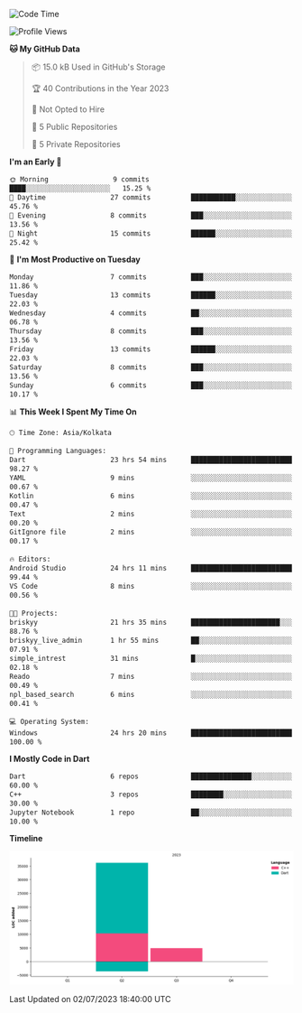 <!--START_SECTION:waka-->
![Code Time](http://img.shields.io/badge/Code%20Time-74%20hrs%2045%20mins-blue)

![Profile Views](http://img.shields.io/badge/Profile%20Views-1-blue)

**🐱 My GitHub Data** 

> 📦 15.0 kB Used in GitHub's Storage 
 > 
> 🏆 40 Contributions in the Year 2023
 > 
> 🚫 Not Opted to Hire
 > 
> 📜 5 Public Repositories 
 > 
> 🔑 5 Private Repositories 
 > 
**I'm an Early 🐤** 

```text
🌞 Morning                9 commits           ████░░░░░░░░░░░░░░░░░░░░░   15.25 % 
🌆 Daytime                27 commits          ███████████░░░░░░░░░░░░░░   45.76 % 
🌃 Evening                8 commits           ███░░░░░░░░░░░░░░░░░░░░░░   13.56 % 
🌙 Night                  15 commits          ██████░░░░░░░░░░░░░░░░░░░   25.42 % 
```
📅 **I'm Most Productive on Tuesday** 

```text
Monday                   7 commits           ███░░░░░░░░░░░░░░░░░░░░░░   11.86 % 
Tuesday                  13 commits          ██████░░░░░░░░░░░░░░░░░░░   22.03 % 
Wednesday                4 commits           ██░░░░░░░░░░░░░░░░░░░░░░░   06.78 % 
Thursday                 8 commits           ███░░░░░░░░░░░░░░░░░░░░░░   13.56 % 
Friday                   13 commits          ██████░░░░░░░░░░░░░░░░░░░   22.03 % 
Saturday                 8 commits           ███░░░░░░░░░░░░░░░░░░░░░░   13.56 % 
Sunday                   6 commits           ███░░░░░░░░░░░░░░░░░░░░░░   10.17 % 
```


📊 **This Week I Spent My Time On** 

```text
🕑︎ Time Zone: Asia/Kolkata

💬 Programming Languages: 
Dart                     23 hrs 54 mins      █████████████████████████   98.27 % 
YAML                     9 mins              ░░░░░░░░░░░░░░░░░░░░░░░░░   00.67 % 
Kotlin                   6 mins              ░░░░░░░░░░░░░░░░░░░░░░░░░   00.47 % 
Text                     2 mins              ░░░░░░░░░░░░░░░░░░░░░░░░░   00.20 % 
GitIgnore file           2 mins              ░░░░░░░░░░░░░░░░░░░░░░░░░   00.17 % 

🔥 Editors: 
Android Studio           24 hrs 11 mins      █████████████████████████   99.44 % 
VS Code                  8 mins              ░░░░░░░░░░░░░░░░░░░░░░░░░   00.56 % 

🐱‍💻 Projects: 
briskyy                  21 hrs 35 mins      ██████████████████████░░░   88.76 % 
briskyy_live_admin       1 hr 55 mins        ██░░░░░░░░░░░░░░░░░░░░░░░   07.91 % 
simple_intrest           31 mins             █░░░░░░░░░░░░░░░░░░░░░░░░   02.18 % 
Reado                    7 mins              ░░░░░░░░░░░░░░░░░░░░░░░░░   00.49 % 
npl_based_search         6 mins              ░░░░░░░░░░░░░░░░░░░░░░░░░   00.41 % 

💻 Operating System: 
Windows                  24 hrs 20 mins      █████████████████████████   100.00 % 
```

**I Mostly Code in Dart** 

```text
Dart                     6 repos             ███████████████░░░░░░░░░░   60.00 % 
C++                      3 repos             ████████░░░░░░░░░░░░░░░░░   30.00 % 
Jupyter Notebook         1 repo              ██░░░░░░░░░░░░░░░░░░░░░░░   10.00 % 
```



**Timeline**

![Lines of Code chart](https://raw.githubusercontent.com/sairam030/sairam030/main/assets/bar_graph.png)


 Last Updated on 02/07/2023 18:40:00 UTC
<!--END_SECTION:waka-->
